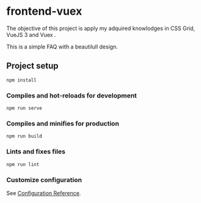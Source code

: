 # frontend-vuex
The objective of this project is apply my adquired knowlodges in CSS Grid, VueJS 3 and Vuex .

This is a simple FAQ with a beautilull design.

## Project setup
```
npm install
```

### Compiles and hot-reloads for development
```
npm run serve
```

### Compiles and minifies for production
```
npm run build
```

### Lints and fixes files
```
npm run lint
```

### Customize configuration
See [Configuration Reference](https://cli.vuejs.org/config/).
